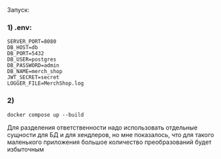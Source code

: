Запуск:
### 1) .env:
```
SERVER_PORT=8080
DB_HOST=db
DB_PORT=5432
DB_USER=postgres
DB_PASSWORD=admin
DB_NAME=merch_shop
JWT_SECRET=secret
LOGGER_FILE=MerchShop.log
```
### 2)
```
docker compose up --build
```


[//]: # (Нужно ли в транзакциях отражать купленные товары?)

[//]: # (- Мне показалось это избыточным, потому что уже есть инвентарь)

[//]: # ()
[//]: # (Нужно ли делать отдельные миграции для создания индексов и заполнения таблицы данными?)

[//]: # (- Мне показалось это избыточным исходя из маленького объема операций по созданию таблиц)

Для разделения ответственности надо использовать отдельные сущности для БД и для хендлеров, но мне показалось, 
что для такого маленького приложения большое количество преобразований будет избыточным


